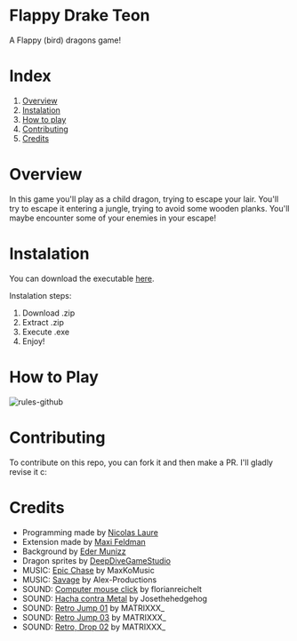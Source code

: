 <IMAGE>
  
# Flappy Drake Teon
A Flappy (bird) dragons game!

# Index
1. [Overview](#overview)
2. [Instalation](#instalation)
3. [How to play](#how-to-play)
4. [Contributing](#contributing)
5. [Credits](#credits)

# Overview
In this game you'll play as a child dragon, trying to escape your lair.
You'll try to escape it entering a jungle, trying to avoid some wooden planks.
You'll maybe encounter some of your enemies in your escape!

# Instalation
You can download the executable [here](https://teonnn.itch.io/flappy-drake).

Instalation steps:
1. Download .zip
2. Extract .zip
3. Execute .exe
4. Enjoy!

# How to Play
![rules-github](https://github.com/Maxi-F/Flappy-Drake-Teon/assets/21026390/3fa1a19c-d33e-44b9-a775-d2a8bc0fa04e)

# Contributing
To contribute on this repo, you can fork it and then make a PR. I'll gladly revise it c:

# Credits

- Programming made by [Nicolas Laure](https://nico-drake.itch.io)
- Extension made by [Maxi Feldman](https://teonnn.itch.io)
- Background by [Eder Munizz](https://edermunizz.itch.io/free-pixel-art-forest)
- Dragon sprites by [DeepDiveGameStudio](https://deepdivegamestudio.itch.io/dragon-asset-pack)
- MUSIC: [Epic Chase](https://maxkomusic.com/albums/no-copyright-music/) by MaxKoMusic
- MUSIC: [Savage](https://onsound.eu/track/savage-cinematic/) by Alex-Productions
- SOUND: [Computer mouse click](https://freesound.org/people/florianreichelt/sounds/683099/) by florianreichelt
- SOUND: [Hacha contra Metal](https://freesound.org/people/Josethehedgehog/sounds/390377/) by Josethehedgehog
- SOUND: [Retro Jump 01](https://freesound.org/people/MATRIXXX_/sounds/458258/) by MATRIXXX_
- SOUND: [Retro Jump 03](https://freesound.org/people/MATRIXXX_/sounds/458884/) by MATRIXXX_
- SOUND: [Retro, Drop 02](https://freesound.org/people/MATRIXXX_/sounds/415990/) by MATRIXXX_
